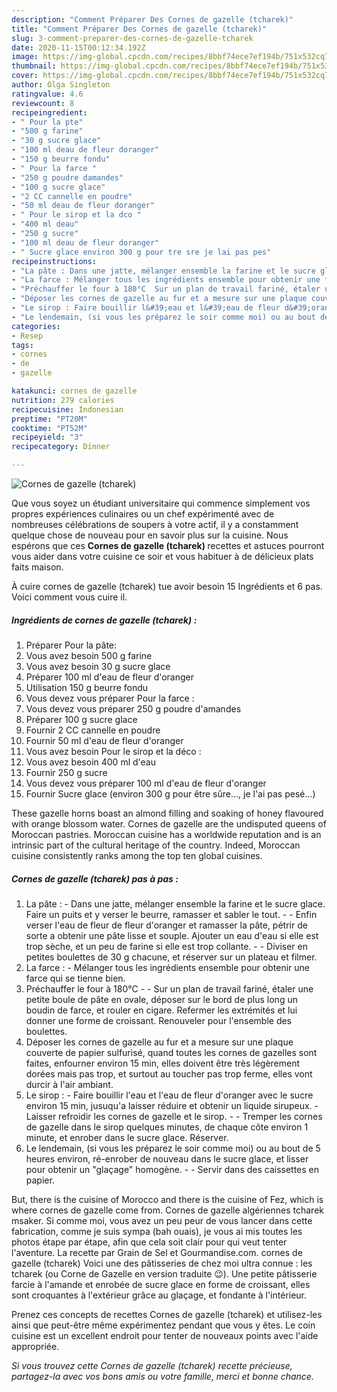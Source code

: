 ```yaml
---
description: "Comment Préparer Des Cornes de gazelle (tcharek)"
title: "Comment Préparer Des Cornes de gazelle (tcharek)"
slug: 3-comment-preparer-des-cornes-de-gazelle-tcharek
date: 2020-11-15T00:12:34.192Z
image: https://img-global.cpcdn.com/recipes/8bbf74ece7ef194b/751x532cq70/cornes-de-gazelle-tcharek-photo-principale-de-la-recette.jpg
thumbnail: https://img-global.cpcdn.com/recipes/8bbf74ece7ef194b/751x532cq70/cornes-de-gazelle-tcharek-photo-principale-de-la-recette.jpg
cover: https://img-global.cpcdn.com/recipes/8bbf74ece7ef194b/751x532cq70/cornes-de-gazelle-tcharek-photo-principale-de-la-recette.jpg
author: Olga Singleton
ratingvalue: 4.6
reviewcount: 8
recipeingredient:
- " Pour la pte"
- "500 g farine"
- "30 g sucre glace"
- "100 ml deau de fleur doranger"
- "150 g beurre fondu"
- " Pour la farce "
- "250 g poudre damandes"
- "100 g sucre glace"
- "2 CC cannelle en poudre"
- "50 ml deau de fleur doranger"
- " Pour le sirop et la dco "
- "400 ml deau"
- "250 g sucre"
- "100 ml deau de fleur doranger"
- " Sucre glace environ 300 g pour tre sre je lai pas pes"
recipeinstructions:
- "La pâte : Dans une jatte, mélanger ensemble la farine et le sucre glace. Faire un puits et y verser le beurre, ramasser et sabler le tout.  Enfin verser l&#39;eau de fleur de fleur d&#39;oranger et ramasser la pâte, pétrir de sorte a obtenir une pâte lisse et souple. Ajouter un eau d&#39;eau si elle est trop sèche, et un peu de farine si elle est trop collante.  Diviser en petites boulettes de 30 g chacune, et réserver sur un plateau et filmer."
- "La farce : Mélanger tous les ingrédients ensemble pour obtenir une farce qui se tienne bien."
- "Préchauffer le four à 180°C  Sur un plan de travail fariné, étaler une petite boule de pâte en ovale, déposer sur le bord de plus long un boudin de farce, et rouler en cigare. Refermer les extrémités et lui donner une forme de croissant. Renouveler pour l&#39;ensemble des boulettes."
- "Déposer les cornes de gazelle au fur et a mesure sur une plaque couverte de papier sulfurisé, quand toutes les cornes de gazelles sont faites, enfourner environ 15 min, elles doivent être très légèrement dorées mais pas trop, et surtout au toucher pas trop ferme, elles vont durcir à l&#39;air ambiant."
- "Le sirop : Faire bouillir l&#39;eau et l&#39;eau de fleur d&#39;oranger avec le sucre environ 15 min, jusuqu&#39;a laisser réduire et obtenir un liquide sirupeux. Laisser refroidir les cornes de gazelle et le sirop.  Tremper les cornes de gazelle dans le sirop quelques minutes, de chaque côte environ 1 minute, et enrober dans le sucre glace. Réserver."
- "Le lendemain, (si vous les préparez le soir comme moi) ou au bout de 5 heures environ, ré-enrober de nouveau dans le sucre glace, et lisser pour obtenir un &#34;glaçage&#34; homogène.  Servir dans des caissettes en papier."
categories:
- Resep
tags:
- cornes
- de
- gazelle

katakunci: cornes de gazelle 
nutrition: 279 calories
recipecuisine: Indonesian
preptime: "PT20M"
cooktime: "PT52M"
recipeyield: "3"
recipecategory: Dinner

---
```



![Cornes de gazelle (tcharek)](https://img-global.cpcdn.com/recipes/8bbf74ece7ef194b/751x532cq70/cornes-de-gazelle-tcharek-photo-principale-de-la-recette.jpg)

Que vous soyez un étudiant universitaire qui commence simplement vos propres expériences culinaires ou un chef expérimenté avec de nombreuses célébrations de soupers à votre actif, il y a constamment quelque chose de nouveau pour en savoir plus sur la cuisine. Nous espérons que ces <strong> Cornes de gazelle (tcharek) </strong> recettes et astuces pourront vous aider dans votre cuisine ce soir et vous habituer à de délicieux plats faits maison.

<!--inarticleads1-->

À cuire cornes de gazelle (tcharek) tue avoir besoin 15 Ingrédients et 6 pas. Voici comment vous cuire il.

##### Ingrédients de cornes de gazelle (tcharek) :

1. Préparer  Pour la pâte:
1. Vous avez besoin 500 g farine
1. Vous avez besoin 30 g sucre glace
1. Préparer 100 ml d&#39;eau de fleur d&#39;oranger
1. Utilisation 150 g beurre fondu
1. Vous devez vous préparer  Pour la farce :
1. Vous devez vous préparer 250 g poudre d&#39;amandes
1. Préparer 100 g sucre glace
1. Fournir 2 CC cannelle en poudre
1. Fournir 50 ml d&#39;eau de fleur d&#39;oranger
1. Vous avez besoin  Pour le sirop et la déco :
1. Vous avez besoin 400 ml d&#39;eau
1. Fournir 250 g sucre
1. Vous devez vous préparer 100 ml d&#39;eau de fleur d&#39;oranger
1. Fournir  Sucre glace (environ 300 g pour être sûre..., je l&#39;ai pas pesé...)


These gazelle horns boast an almond filling and soaking of honey flavoured with orange blossom water. Cornes de gazelle are the undisputed queens of Moroccan pastries. Moroccan cuisine has a worldwide reputation and is an intrinsic part of the cultural heritage of the country. Indeed, Moroccan cuisine consistently ranks among the top ten global cuisines. 

<!--inarticleads2-->

##### Cornes de gazelle (tcharek) pas à pas :

1. La pâte : - Dans une jatte, mélanger ensemble la farine et le sucre glace. Faire un puits et y verser le beurre, ramasser et sabler le tout. -  - Enfin verser l&#39;eau de fleur de fleur d&#39;oranger et ramasser la pâte, pétrir de sorte a obtenir une pâte lisse et souple. Ajouter un eau d&#39;eau si elle est trop sèche, et un peu de farine si elle est trop collante. -  - Diviser en petites boulettes de 30 g chacune, et réserver sur un plateau et filmer.
1. La farce : - Mélanger tous les ingrédients ensemble pour obtenir une farce qui se tienne bien.
1. Préchauffer le four à 180°C -  - Sur un plan de travail fariné, étaler une petite boule de pâte en ovale, déposer sur le bord de plus long un boudin de farce, et rouler en cigare. Refermer les extrémités et lui donner une forme de croissant. Renouveler pour l&#39;ensemble des boulettes.
1. Déposer les cornes de gazelle au fur et a mesure sur une plaque couverte de papier sulfurisé, quand toutes les cornes de gazelles sont faites, enfourner environ 15 min, elles doivent être très légèrement dorées mais pas trop, et surtout au toucher pas trop ferme, elles vont durcir à l&#39;air ambiant.
1. Le sirop : - Faire bouillir l&#39;eau et l&#39;eau de fleur d&#39;oranger avec le sucre environ 15 min, jusuqu&#39;a laisser réduire et obtenir un liquide sirupeux. - Laisser refroidir les cornes de gazelle et le sirop. -  - Tremper les cornes de gazelle dans le sirop quelques minutes, de chaque côte environ 1 minute, et enrober dans le sucre glace. Réserver.
1. Le lendemain, (si vous les préparez le soir comme moi) ou au bout de 5 heures environ, ré-enrober de nouveau dans le sucre glace, et lisser pour obtenir un &#34;glaçage&#34; homogène. -  - Servir dans des caissettes en papier.


But, there is the cuisine of Morocco and there is the cuisine of Fez, which is where cornes de gazelle come from. Cornes de gazelle algériennes tcharek msaker. Si comme moi, vous avez un peu peur de vous lancer dans cette fabrication, comme je suis sympa (bah ouais), je vous ai mis toutes les photos étape par étape, afin que cela soit clair pour qui veut tenter l&#39;aventure. La recette par Grain de Sel et Gourmandise.com. cornes de gazelle (tcharek) Voici une des pâtisseries de chez moi ultra connue : les tcharek (ou Corne de Gazelle en version traduite 😉). Une petite pâtisserie farcie à l&#39;amande et enrobée de sucre glace en forme de croissant, elles sont croquantes à l&#39;extérieur grâce au glaçage, et fondante à l&#39;intérieur. 

<!--inarticleads1-->

<p>
Prenez ces concepts de recettes Cornes de gazelle (tcharek) et utilisez-les ainsi que peut-être même expérimentez pendant que vous y êtes. Le coin cuisine est un excellent endroit pour tenter de nouveaux points avec l'aide appropriée.
</p>

<p>
<i>Si vous trouvez cette Cornes de gazelle (tcharek) recette précieuse, partagez-la avec vos bons amis ou votre famille, merci et bonne chance.</i>
</p>
